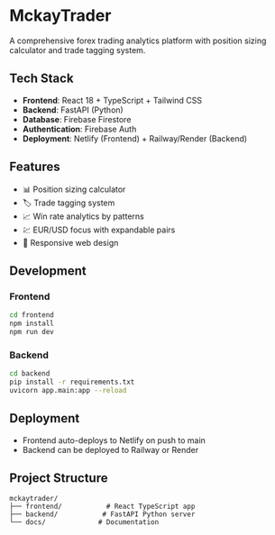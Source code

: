 # MckayTrader

A comprehensive forex trading analytics platform with position sizing calculator and trade tagging system.

## Tech Stack
- **Frontend**: React 18 + TypeScript + Tailwind CSS
- **Backend**: FastAPI (Python)
- **Database**: Firebase Firestore
- **Authentication**: Firebase Auth
- **Deployment**: Netlify (Frontend) + Railway/Render (Backend)

## Features
- 📊 Position sizing calculator
- 🏷️ Trade tagging system
- 📈 Win rate analytics by patterns
- 💹 EUR/USD focus with expandable pairs
- 📱 Responsive web design

## Development

### Frontend
```bash
cd frontend
npm install
npm run dev
```

### Backend
```bash
cd backend
pip install -r requirements.txt
uvicorn app.main:app --reload
```

## Deployment
- Frontend auto-deploys to Netlify on push to main
- Backend can be deployed to Railway or Render

## Project Structure
```
mckaytrader/
├── frontend/           # React TypeScript app
├── backend/           # FastAPI Python server
└── docs/             # Documentation
```
